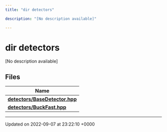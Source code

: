 ```yaml
---
title: "dir detectors"

description: "[No description available]"

---
```


# dir detectors

[No description available]

## Files

| Name           |
| -------------- |
| **[detectors/BaseDetector.hpp](/documentation/code/files/basedetector_8hpp/#file-basedetectorhpp)**  |
| **[detectors/BuckFast.hpp](/documentation/code/files/buckfast_8hpp/#file-buckfasthpp)**  |






-------------------------------

Updated on 2022-09-07 at 23:22:10 +0000
